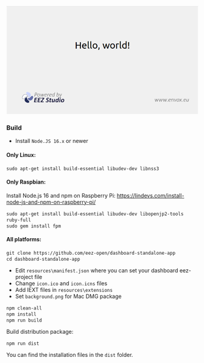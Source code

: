 ![Dashboard example](images/dashboard-standalone-app.png)


### Build

-   Install `Node.JS 16.x` or newer

#### Only Linux:

```
sudo apt-get install build-essential libudev-dev libnss3
```

#### Only Raspbian:

Install Node.js 16 and npm on Raspberry Pi: https://lindevs.com/install-node-js-and-npm-on-raspberry-pi/

```
sudo apt-get install build-essential libudev-dev libopenjp2-tools ruby-full
sudo gem install fpm
```

#### All platforms:

```
git clone https://github.com/eez-open/dashboard-standalone-app
cd dashboard-standalone-app
```
-   Edit `resources\manifest.json` where you can set your dashboard eez-project file
-   Change `icon.ico` and `icon.icns` files
-   Add IEXT files in `resources\extensions`
-   Set `background.png` for Mac DMG package

```
npm clean-all
npm install
npm run build
```

Build distribution package:

```
npm run dist
```

You can find the installation files in the `dist` folder.

